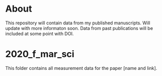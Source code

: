 # About

This repository will contain data from my published manuscripts.
Will update with more informaton soon. Data from past publications will be included at some point with DOI.

# 2020_f_mar_sci

This folder contains all measurement data for the paper [name and link].
